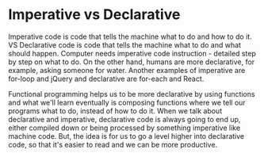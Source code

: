 # Imperative vs Declarative

Imperative code is code that tells the machine what to do and how to do it. VS Declarative code is code that tells the machine what to do and what should happen. Computer needs imperative code instruction - detailed step by step on what to do. On the other hand, humans are more declarative, for example, asking someone for water. Another examples of imperative are for-loop and jQuery and declarative are for-each and React.

Functional programming helps us to be more declarative by using functions and what we'll learn eventually is composing functions where we tell our programs what to do, instead of how to do it. When we talk about declarative and imperative, declarative code is always going to end up, either compiled down or being processed by something imperative like machine code. But, the idea is for us to go a level higher into declarative code, so that it's easier to read and we can be more productive.

